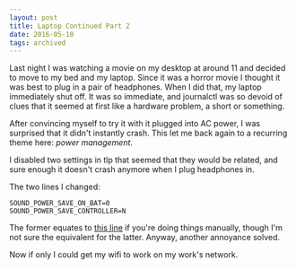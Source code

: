 ```yaml
---
layout: post
title: Laptop Continued Part 2
date: 2016-05-10
tags: archived
---
```


Last night I was watching a movie on my desktop at around 11 and decided to move to my bed and my laptop. Since it was a horror movie I thought it was best to plug in a pair of headphones. When I did that, my laptop immediately shut off. It was so immediate, and journalctl was so devoid of clues that it seemed at first like a hardware problem, a short or something.

After convincing myself to try it with it plugged into AC power, I was surprised that it didn't instantly crash. This let me back again to a recurring theme here: _power management_.

I disabled two settings in tlp that seemed that they would be related, and sure enough it doesn't crash anymore when I plug headphones in.

The two lines I changed:

    SOUND_POWER_SAVE_ON_BAT=0
    SOUND_POWER_SAVE_CONTROLLER=N

The former equates to [this line][1] if you're doing things manually, though I'm not sure the equivalent for the latter. Anyway, another annoyance solved.

Now if only I could get my wifi to work on my work's network.

[1]: https://wiki.archlinux.org/index.php/Power_management#Audio

